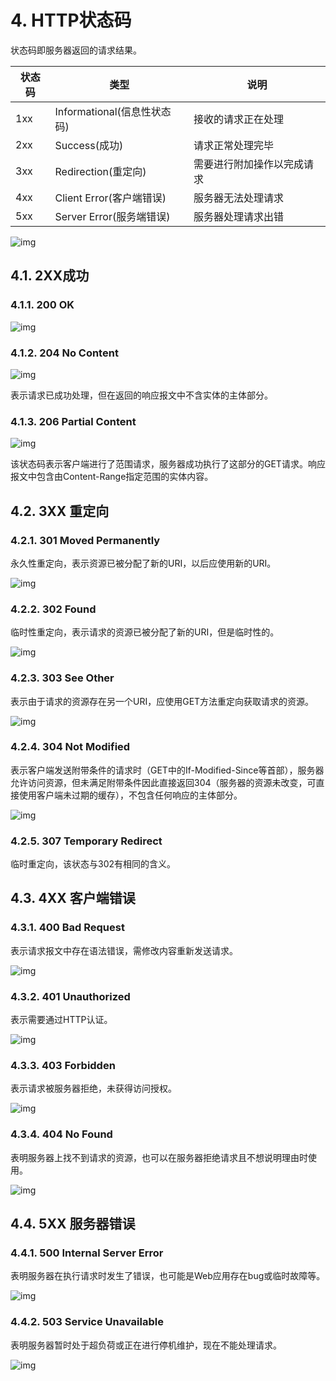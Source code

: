 # 4. HTTP状态码

状态码即服务器返回的请求结果。

| 状态码 | 类型                        | 说明                       |
| ------ | --------------------------- | -------------------------- |
| 1xx    | Informational(信息性状态码) | 接收的请求正在处理         |
| 2xx    | Success(成功)               | 请求正常处理完毕           |
| 3xx    | Redirection(重定向)         | 需要进行附加操作以完成请求 |
| 4xx    | Client Error(客户端错误)    | 服务器无法处理请求         |
| 5xx    | Server Error(服务端错误)    | 服务器处理请求出错         |

![img](4.png)

## 4.1. 2XX成功

### 4.1.1. 200 OK

![img](4.1.1.png)

### 4.1.2. 204 No Content

![img](4.1.2.png)

表示请求已成功处理，但在返回的响应报文中不含实体的主体部分。

### 4.1.3. 206 Partial Content

![img](4.1.3.png)

该状态码表示客户端进行了范围请求，服务器成功执行了这部分的GET请求。响应报文中包含由Content-Range指定范围的实体内容。

## 4.2. 3XX 重定向

### 4.2.1. 301 Moved Permanently

永久性重定向，表示资源已被分配了新的URI，以后应使用新的URI。

![img](4.2.1.png)

### 4.2.2. 302 Found

临时性重定向，表示请求的资源已被分配了新的URI，但是临时性的。

![img](4.2.2.png)

### 4.2.3. 303 See Other

表示由于请求的资源存在另一个URI，应使用GET方法重定向获取请求的资源。

![img](4.2.3.png)

### 4.2.4. 304 Not Modified

表示客户端发送附带条件的请求时（GET中的If-Modified-Since等首部），服务器允许访问资源，但未满足附带条件因此直接返回304（服务器的资源未改变，可直接使用客户端未过期的缓存），不包含任何响应的主体部分。

![img](4.2.4.png)

### 4.2.5. 307 Temporary Redirect

临时重定向，该状态与302有相同的含义。

## 4.3. 4XX 客户端错误

### 4.3.1. 400 Bad Request

表示请求报文中存在语法错误，需修改内容重新发送请求。

![img](4.3.1.png)

### 4.3.2. 401 Unauthorized

表示需要通过HTTP认证。

![img](4.3.2.png)

### 4.3.3. 403 Forbidden

表示请求被服务器拒绝，未获得访问授权。

![img](4.3.3.png)

### 4.3.4. 404 No Found

表明服务器上找不到请求的资源，也可以在服务器拒绝请求且不想说明理由时使用。

![img](4.3.4.png)

## 4.4. 5XX 服务器错误

### 4.4.1. 500 Internal Server Error

表明服务器在执行请求时发生了错误，也可能是Web应用存在bug或临时故障等。

![img](4.4.1.png)

### 4.4.2. 503 Service Unavailable

表明服务器暂时处于超负荷或正在进行停机维护，现在不能处理请求。

![img](4.4.2.png)
